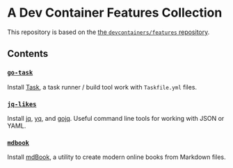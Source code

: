 # A Dev Container Features Collection

This repository is based on the [the `devcontainers/features` repository](https://github.com/devcontainers/features).

## Contents

### [`go-task`](src/go-task/README.md)

Install [Task](https://taskfile.dev), a task runner / build tool work with `Taskfile.yml` files.

### [`jq-likes`](src/jq-likes/README.md)

Install [jq](https://stedolan.github.io/jq/),
[yq](https://github.com/mikefarah/yq), and [gojq](https://github.com/itchyny/gojq).
Useful command line tools for working with JSON or YAML.

### [`mdbook`](src/mdbook/README.md)

Install [mdBook](https://rust-lang.github.io/mdBook), a utility to create modern online books from Markdown files.
